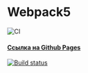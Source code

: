 # Webpack5

![CI](https://github.com/<AlexandrYaskevich>/<git@github.com:AlexandrYaskevich/HtmlFormValid.git>/actions/workflows/web.yml/badge.svg)

#### [Ссылка на Github Pages](https://github.com/AlexandrYaskevich/HtmlFormValid/)

[![Build status](https://ci.appveyor.com/api/projects/status/qcbdpysild3dgmnb?svg=true)](https://ci.appveyor.com/project/AlexandrYaskevich/HtmlFormValid)